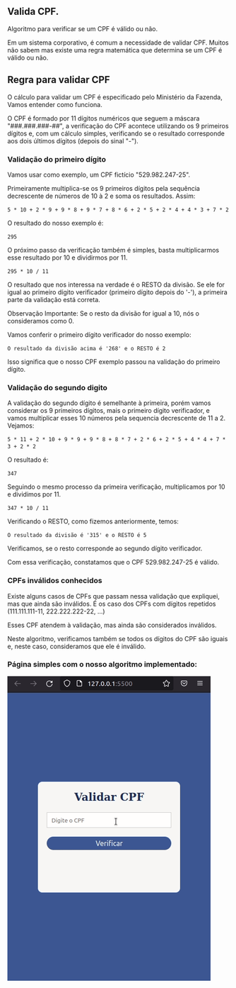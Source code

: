 ## Valida CPF.

Algoritmo para verificar se um CPF é válido ou não.

Em um sistema corporativo, é comum a necessidade de validar CPF. Muitos não sabem mas existe uma regra matemática que determina se um CPF é válido ou não.

## Regra para validar CPF

O cálculo para validar um CPF é especificado pelo Ministério da Fazenda, Vamos entender como funciona.

O CPF é formado por 11 dígitos numéricos que seguem a máscara "###.###.###-##", a verificação do CPF acontece utilizando os 9 primeiros dígitos e, com um cálculo simples, verificando se o resultado corresponde aos dois últimos dígitos (depois do sinal "-").

### Validação do primeiro dígito

Vamos usar como exemplo, um CPF fictício "529.982.247-25".

Primeiramente multiplica-se os 9 primeiros dígitos pela sequência decrescente de números de 10 à 2 e soma os resultados. Assim:

    5 * 10 + 2 * 9 + 9 * 8 + 9 * 7 + 8 * 6 + 2 * 5 + 2 * 4 + 4 * 3 + 7 * 2

O resultado do nosso exemplo é:

    295

O próximo passo da verificação também é simples, basta multiplicarmos esse resultado por 10 e dividirmos por 11.

    295 * 10 / 11

O resultado que nos interessa na verdade é o RESTO da divisão. Se ele for igual ao primeiro dígito verificador (primeiro dígito depois do '-'), a primeira parte da validação está correta.

Observação Importante: Se o resto da divisão for igual a 10, nós o consideramos como 0.

Vamos conferir o primeiro dígito verificador do nosso exemplo:

    O resultado da divisão acima é '268' e o RESTO é 2

Isso significa que o nosso CPF exemplo passou na validação do primeiro dígito.

### Validação do segundo digito

A validação do segundo dígito é semelhante à primeira, porém vamos considerar os 9 primeiros dígitos, mais o primeiro dígito verificador, e vamos multiplicar esses 10 números pela sequencia decrescente de 11 a 2. Vejamos:

    5 * 11 + 2 * 10 + 9 * 9 + 9 * 8 + 8 * 7 + 2 * 6 + 2 * 5 + 4 * 4 + 7 * 3 + 2 * 2

O resultado é:

    347

Seguindo o mesmo processo da primeira verificação, multiplicamos por 10 e dividimos por 11.

    347 * 10 / 11

Verificando o RESTO, como fizemos anteriormente, temos:

    O resultado da divisão é '315' e o RESTO é 5

Verificamos, se o resto corresponde ao segundo dígito verificador.

Com essa verificação, constatamos que o CPF 529.982.247-25 é válido.

### CPFs inválidos conhecidos

Existe alguns casos de CPFs que passam nessa validação que expliquei, mas que ainda são inválidos. É os caso dos CPFs com dígitos repetidos (111.111.111-11, 222.222.222-22, ...)

Esses CPF atendem à validação, mas ainda são considerados inválidos.

Neste algoritmo, verificamos também se todos os dígitos do CPF são iguais e, neste caso, consideramos que ele é inválido.

### Página simples com o nosso algoritmo implementado:

![](/img/validaCpf.gif)
